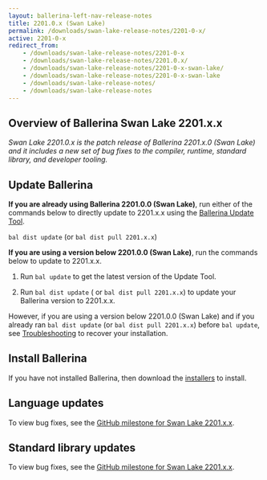 ```yaml
---
layout: ballerina-left-nav-release-notes
title: 2201.0.x (Swan Lake) 
permalink: /downloads/swan-lake-release-notes/2201-0-x/
active: 2201-0-x
redirect_from: 
    - /downloads/swan-lake-release-notes/2201-0-x
    - /downloads/swan-lake-release-notes/2201.0.x/
    - /downloads/swan-lake-release-notes/2201-0-x-swan-lake/
    - /downloads/swan-lake-release-notes/2201-0-x-swan-lake
    - /downloads/swan-lake-release-notes/
    - /downloads/swan-lake-release-notes
---
```


## Overview of Ballerina Swan Lake 2201.x.x

<em>Swan Lake 2201.0.x is the <xth> patch release of Ballerina 2201.x.0 (Swan Lake) and it includes a new set of bug fixes to the compiler, runtime, standard library, and developer tooling.</em> 

## Update Ballerina

**If you are already using Ballerina 2201.0.0 (Swan Lake)**, run either of the commands below to directly update to 2201.x.x using the [Ballerina Update Tool](/learn/cli-documentation/update-tool/).

`bal dist update` (or `bal dist pull 2201.x.x`)

**If you are using a version below 2201.0.0 (Swan Lake)**, run the commands below to update to 2201.x.x.

1. Run `bal update` to get the latest version of the Update Tool.

2. Run `bal dist update` ( or `bal dist pull 2201.x.x`) to update your Ballerina version to 2201.x.x.

However, if you are using a version below 2201.0.0 (Swan Lake) and if you already ran `bal dist update` (or `bal dist pull 2201.x.x`) before `bal update`, see [Troubleshooting](/downloads/swan-lake-release-notes/swan-lake-2201.0.0#troubleshooting) to recover your installation.

## Install Ballerina

If you have not installed Ballerina, then download the [installers](/downloads/#swanlake) to install.

## Language updates

To view bug fixes, see the [GitHub milestone for Swan Lake 2201.x.x]().

## Standard library updates

To view bug fixes, see the [GitHub milestone for Swan Lake 2201.x.x]().

<!-- <style>.cGitButtonContainer, .cBallerinaTocContainer {display:none;}</style> -->